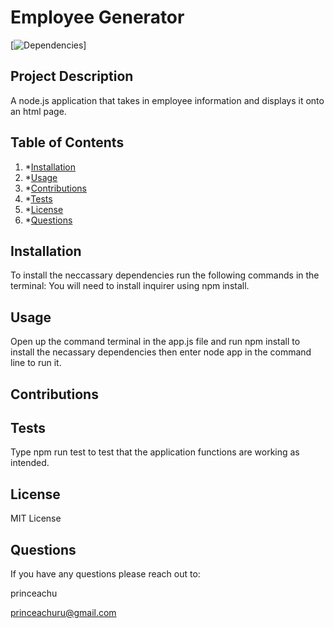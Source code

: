 # Employee Generator

[![Dependencies](https://img.shields.io/badge/npm%20-inquirer-blue)]

## Project Description

A node.js application that takes in employee information and displays it onto an html page.

## Table of Contents

1. \*[Installation](#installation)
2. \*[Usage](#usage)
3. \*[Contributions](#contributions)
4. \*[Tests](#tests)
5. \*[License](#license)
6. \*[Questions](#questions)

## Installation

To install the neccassary dependencies run the following commands in the terminal:
You will need to install inquirer using npm install.

## Usage

Open up the command terminal in the app.js file and run npm install to install the necassary dependencies then enter node app in the command line to run it.

## Contributions

## Tests

Type npm run test to test that the application functions are working as intended.

## License

MIT License

## Questions

If you have any questions please reach out to:

princeachu

princeachuru@gmail.com

